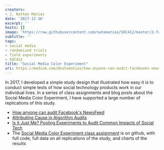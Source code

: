```yaml
---
creators:
- J. Nathan Matias
date: '2017-12-16'
excerpt: ''
hosts: []
image: 'https://raw.githubusercontent.com/natematias/SOC412/master/2-facebook-color/charts/shareable-charts/poem.models.adjusted-03.15.2018.png'
subtitle: ''
tags:
- social media
- randomized trials
- field experiments
- SOC412
title: "Social Media Color Experiment"
uri: https://medium.com/@natematias/how-anyone-can-audit-facebooks-newsfeed-b879c3e29015
---
```


In 2017, I developed a simple study design that illustrated how easy it is to conduct simple tests of how social technology products work in our individual lives. In a series of class assignments and blog posts about the Social Media Color Experiment, I have supported a large number of replications of this study.

* [How anyone can audit Facebook's NewsFeed](https://medium.com/@natematias/how-anyone-can-audit-facebooks-newsfeed-b879c3e29015)
* [Attributing Cause in Algorithm Audits](https://medium.com/@natematias/attributing-cause-in-algorithm-audits-5fd744443eb2)
* [Is it Just Me? Pooling Experiments to Audit Common Impacts of Social Tech](https://medium.com/@natematias/is-it-just-me-pooling-experiments-to-audit-common-impacts-of-social-tech-ca9fdb78516)
* The [Social Media Color Experiment class assignment](https://github.com/natematias/SOC412/tree/master/2-facebook-color) is on github, with full code, full data on all replications of the study, and charts of the results
